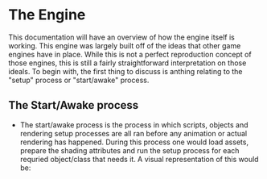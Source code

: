 # The Engine

This documentation will have an overview of how the engine itself is working. This engine was largely built off of the ideas that other game engines have in place. While this is not a perfect reproduction concept of those engines, this is still a fairly straightforward interpretation on those ideals. To begin with, the first thing to discuss is anthing relating to the "setup" process or "start/awake" process.

## The Start/Awake process

- The start/awake process is the process in which scripts, objects and rendering setup processes are all ran before any animation or actual rendering has happened. During this process one would load assets, prepare the shading attributes and run the setup process for each requried object/class that needs it. A visual representation of this would be:
